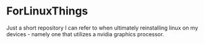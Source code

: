 # ForLinuxThings
Just a short repository I can refer to when ultimately reinstalling linux on my devices - namely one that utilizes a nvidia graphics processor.
